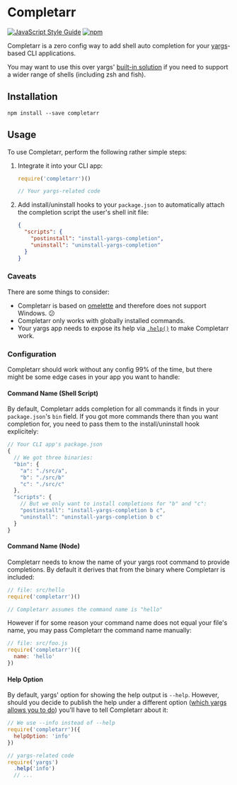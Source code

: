 # Completarr

[![JavaScript Style Guide](https://img.shields.io/badge/code_style-standard-brightgreen.svg)](https://standardjs.com)
[![npm](https://img.shields.io/npm/v/completarr.svg)](https://www.npmjs.com/package/completarr)

Completarr is a zero config way to add shell auto completion for your [yargs](https://yargs.js.org)-based CLI applications.

You may want to use this over yargs' [built-in solution](http://yargs.js.org/docs/#api-completioncmd-description-fn) if you need to support a wider range of shells (including zsh and fish).

## Installation
```
npm install --save completarr
```

## Usage
To use Completarr, perform the following rather simple steps:

1. Integrate it into your CLI app:

   ```javascript
   require('completarr')()

   // Your yargs-related code
   ```
2. Add install/uninstall hooks to your `package.json` to automatically attach the completion script the user's shell init file:

   ```json
   {
     "scripts": {
       "postinstall": "install-yargs-completion",
       "uninstall": "uninstall-yargs-completion"
     }
   }
   ```

### Caveats
There are some things to consider:

* Completarr is based on [omelette](https://github.com/f/omelette) and therefore does not support Windows. 😕
* Completarr only works with globally installed commands.
* Your yargs app needs to expose its help via [`.help()`](http://yargs.js.org/docs/#api-help) to make Completarr work.

### Configuration
Completarr should work without any config 99% of the time, but there might be some edge cases in your app you want to handle:

#### Command Name (Shell Script)
By default, Completarr adds completion for all commands it finds in your `package.json`'s `bin` field. If you got more commands there than you want completion for, you need to pass them to the install/uninstall hook explicitely:

```javascript
// Your CLI app's package.json
{
  // We got three binaries:
  "bin": {
    "a": "./src/a",
    "b": "./src/b"
    "c": "./src/c"
  },
  "scripts": {
    // But we only want to install completions for "b" and "c":
    "postinstall": "install-yargs-completion b c",
    "uninstall": "uninstall-yargs-completion b c"
  }
}
```

#### Command Name (Node)
Completarr needs to know the name of your yargs root command to provide completions. By default it derives that from the binary where Completarr is included:

```javascript
// file: src/hello
require('completarr')()

// Completarr assumes the command name is "hello"
```

However if for some reason your command name does not equal your file's name, you may pass Completarr the command name manually:

```javascript
// file: src/foo.js
require('completarr')({
  name: 'hello'
})
```

#### Help Option
By default, yargs' option for showing the help output is `--help`. However, should you decide to publish the help under a different option ([which yargs allows you to do](http://yargs.js.org/docs/#api-helpoption-boolean)) you'll have to tell Completarr about it:

```javascript
// We use --info instead of --help
require('completarr')({
  helpOption: 'info'
})

// yargs-related code
require('yargs')
  .help('info')
  // ...
```
